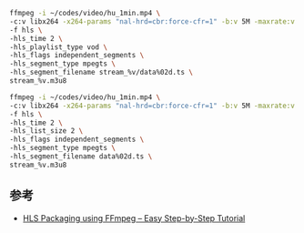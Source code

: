 ```bash
ffmpeg -i ~/codes/video/hu_1min.mp4 \
-c:v libx264 -x264-params "nal-hrd=cbr:force-cfr=1" -b:v 5M -maxrate:v 5M -minrate:v 5M -bufsize:v 10M -preset slow -g 48 -sc_threshold 0 -keyint_min 48 \
-f hls \
-hls_time 2 \
-hls_playlist_type vod \
-hls_flags independent_segments \
-hls_segment_type mpegts \
-hls_segment_filename stream_%v/data%02d.ts \
stream_%v.m3u8
```

```bash
ffmpeg -i ~/codes/video/hu_1min.mp4 \
-c:v libx264 -x264-params "nal-hrd=cbr:force-cfr=1" -b:v 5M -maxrate:v 5M -minrate:v 5M -bufsize:v 10M -preset slow -g 48 -sc_threshold 0 -keyint_min 48 \
-f hls \
-hls_time 2 \
-hls_list_size 2 \
-hls_flags independent_segments \
-hls_segment_type mpegts \
-hls_segment_filename data%02d.ts \
stream_%v.m3u8
```


## 参考

- [HLS Packaging using FFmpeg – Easy Step-by-Step Tutorial](https://ottverse.com/hls-packaging-using-ffmpeg-live-vod/)